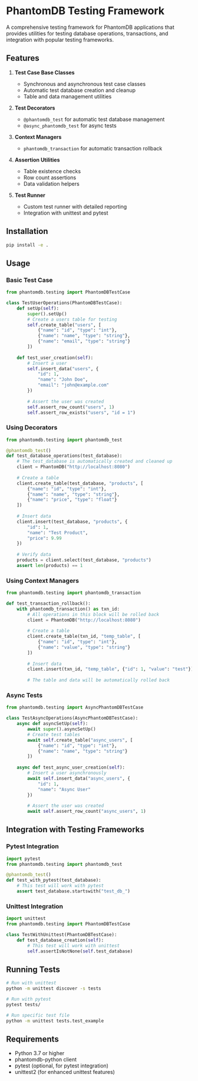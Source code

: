 # PhantomDB Testing Framework

A comprehensive testing framework for PhantomDB applications that provides utilities for testing database operations, transactions, and integration with popular testing frameworks.

## Features

1. **Test Case Base Classes**
   - Synchronous and asynchronous test case classes
   - Automatic test database creation and cleanup
   - Table and data management utilities

2. **Test Decorators**
   - `@phantomdb_test` for automatic test database management
   - `@async_phantomdb_test` for async tests

3. **Context Managers**
   - `phantomdb_transaction` for automatic transaction rollback

4. **Assertion Utilities**
   - Table existence checks
   - Row count assertions
   - Data validation helpers

5. **Test Runner**
   - Custom test runner with detailed reporting
   - Integration with unittest and pytest

## Installation

```bash
pip install -e .
```

## Usage

### Basic Test Case

```python
from phantomdb.testing import PhantomDBTestCase

class TestUserOperations(PhantomDBTestCase):
    def setUp(self):
        super().setUp()
        # Create a users table for testing
        self.create_table("users", [
            {"name": "id", "type": "int"},
            {"name": "name", "type": "string"},
            {"name": "email", "type": "string"}
        ])
    
    def test_user_creation(self):
        # Insert a user
        self.insert_data("users", {
            "id": 1,
            "name": "John Doe",
            "email": "john@example.com"
        })
        
        # Assert the user was created
        self.assert_row_count("users", 1)
        self.assert_row_exists("users", "id = 1")
```

### Using Decorators

```python
from phantomdb.testing import phantomdb_test

@phantomdb_test()
def test_database_operations(test_database):
    # The test_database is automatically created and cleaned up
    client = PhantomDB("http://localhost:8080")
    
    # Create a table
    client.create_table(test_database, "products", [
        {"name": "id", "type": "int"},
        {"name": "name", "type": "string"},
        {"name": "price", "type": "float"}
    ])
    
    # Insert data
    client.insert(test_database, "products", {
        "id": 1,
        "name": "Test Product",
        "price": 9.99
    })
    
    # Verify data
    products = client.select(test_database, "products")
    assert len(products) == 1
```

### Using Context Managers

```python
from phantomdb.testing import phantomdb_transaction

def test_transaction_rollback():
    with phantomdb_transaction() as txn_id:
        # All operations in this block will be rolled back
        client = PhantomDB("http://localhost:8080")
        
        # Create a table
        client.create_table(txn_id, "temp_table", [
            {"name": "id", "type": "int"},
            {"name": "value", "type": "string"}
        ])
        
        # Insert data
        client.insert(txn_id, "temp_table", {"id": 1, "value": "test"})
        
        # The table and data will be automatically rolled back
```

### Async Tests

```python
from phantomdb.testing import AsyncPhantomDBTestCase

class TestAsyncOperations(AsyncPhantomDBTestCase):
    async def asyncSetUp(self):
        await super().asyncSetUp()
        # Create test tables
        await self.create_table("async_users", [
            {"name": "id", "type": "int"},
            {"name": "name", "type": "string"}
        ])
    
    async def test_async_user_creation(self):
        # Insert a user asynchronously
        await self.insert_data("async_users", {
            "id": 1,
            "name": "Async User"
        })
        
        # Assert the user was created
        await self.assert_row_count("async_users", 1)
```

## Integration with Testing Frameworks

### Pytest Integration

```python
import pytest
from phantomdb.testing import phantomdb_test

@phantomdb_test()
def test_with_pytest(test_database):
    # This test will work with pytest
    assert test_database.startswith("test_db_")
```

### Unittest Integration

```python
import unittest
from phantomdb.testing import PhantomDBTestCase

class TestWithUnittest(PhantomDBTestCase):
    def test_database_creation(self):
        # This test will work with unittest
        self.assertIsNotNone(self.test_database)
```

## Running Tests

```bash
# Run with unittest
python -m unittest discover -s tests

# Run with pytest
pytest tests/

# Run specific test file
python -m unittest tests.test_example
```

## Requirements

- Python 3.7 or higher
- phantomdb-python client
- pytest (optional, for pytest integration)
- unittest2 (for enhanced unittest features)